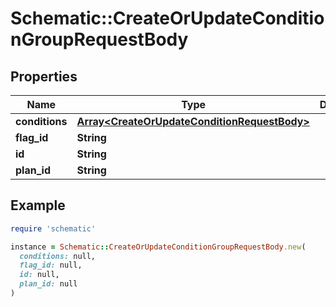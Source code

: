 # Schematic::CreateOrUpdateConditionGroupRequestBody

## Properties

| Name | Type | Description | Notes |
| ---- | ---- | ----------- | ----- |
| **conditions** | [**Array&lt;CreateOrUpdateConditionRequestBody&gt;**](CreateOrUpdateConditionRequestBody.md) |  |  |
| **flag_id** | **String** |  | [optional] |
| **id** | **String** |  | [optional] |
| **plan_id** | **String** |  | [optional] |

## Example

```ruby
require 'schematic'

instance = Schematic::CreateOrUpdateConditionGroupRequestBody.new(
  conditions: null,
  flag_id: null,
  id: null,
  plan_id: null
)
```

